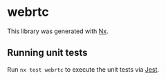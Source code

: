 # webrtc

This library was generated with [Nx](https://nx.dev).

## Running unit tests

Run `nx test webrtc` to execute the unit tests via [Jest](https://jestjs.io).
